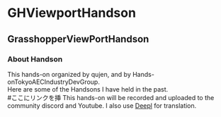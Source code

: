 # GHViewportHandson
<h2>GrasshopperViewPortHandson</h2>
<h3>About Handson</h3>
<div>
  <p>
    This hands-on organized by qujen, and by Hands-onTokyoAECIndustryDevGroup.<br /> 
    Here are some of the Handsons I have held in the past.<br />
    #ここにリンクを挿
    This hands-on will be recorded and uploaded to the community discord and Youtube. I also use <a href = "https://www.deepl.com/" rel="noopener" target="_blank">Deepl</a>     for translation.
  </p>
</div>
